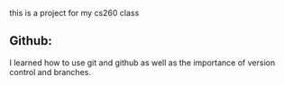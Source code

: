 this is a project for my cs260 class

## Github:
I learned how to use git and github as well as the importance of version control and branches.
